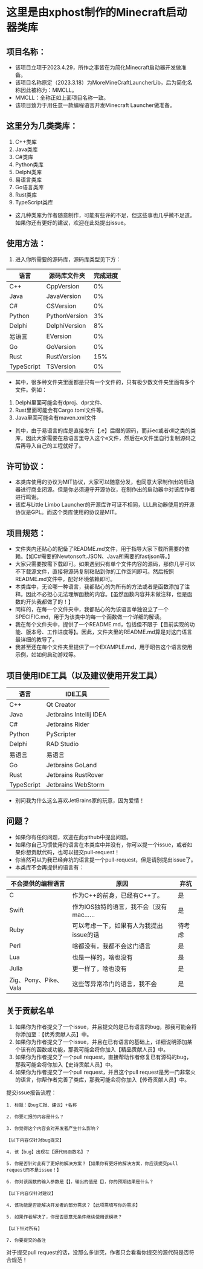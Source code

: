 # 这里是由xphost制作的Minecraft启动器类库

## 项目名称：

- 该项目立项于2023.4.29，所作之事皆在为简化Minecraft启动器开发做准备。
- 该项目名称原定（2023.3.18）为MoreMineCraftLauncherLib，后为简化名称因此被称为：MMCLL。
- MMCLL：全称正如上面项目名称一致。
- 该项目致力于用任意一款编程语言开发Minecraft Launcher做准备。

## 这里分为几类类库：

1. C++类库
2. Java类库
3. C#类库
4. Python类库
5. Delphi类库
6. 易语言类库
7. Go语言类库
8. Rust类库
9. TypeScript类库

- 这几种类库为作者随意制作，可能有些许的不足，但这些事也几乎微不足道。如果你还有更好的建议，欢迎在此处提出issue。

## 使用方法：

1. 进入你所需要的源码库，源码库类型见下方：

|语言|源码库文件夹|完成进度|
|----|----|----|
|C++|CppVersion|0%|
|Java|JavaVersion|0%|
|C#|CSVersion|0%|
|Python|PythonVersion|3%|
|Delphi|DelphiVersion|8%|
|易语言|EVersion|0%|
|Go|GoVersion|0%|
|Rust|RustVersion|15%|
|TypeScript|TSVersion|0%|

- 其中，很多种文件夹里面都是只有一个文件的，只有极少数文件夹里面有多个文件。例如：

1. Delphi里面可能会有dproj、dpr文件、
2. Rust里面可能会有Cargo.toml文件等。
3. Java里面可能会有maven.xml文件

- 其中，由于易语言的库是直接发布【.e】后缀的源码，而非ec或者dll之类的类库，因此大家需要在易语言里导入这个e文件，然后在e文件里自行复制源码之后再导入自己的工程就好了。

## 许可协议：

- 本类库使用的协议为MIT协议，大家可以随意分发，也同意大家制作出的启动器进行商业闭源。但是你必须遵守开源协议，在制作出的启动器中对该库作者进行鸣谢。
- 该库与Little Limbo Launcher的开源库许可证不相同，LLL启动器使用的开源协议是GPL。而这个类库使用的协议是MIT。

## 项目规范：

- 文件夹内还贴心的配备了README.md文件，用于指导大家下载所需要的依赖。【如C#需要的Newtonsoft.JSON、Java所需要的fastjson等。】
- 大家只需要按需下载即可。如果遇到只有单个文件内容的源码，那你几乎可以不下载源文件，直接将源码复制粘贴到你的工作空间即可。然后按照README.md文件中，配好环境依赖即可。
- 本类库中，无论哪一种语言，我都贴心的为所有的方法或者是函数添加了注释。因此不必担心无法理解函数的内容。【虽然函数内容并未做注释，但是函数的开头我都做了的！】
- 同样的，在每一个文件夹中，我都贴心的为该语言单独设立了一个SPECIFIC.md，用于为该类中的每一个函数做一个详细的解读。
- 我在每个文件夹中，提供了一个README.md，包括但不限于【目前实现的功能、版本号、工作进度等】。因此，文件夹里的README.md算是对这门语言最详细的教导了。
- 我甚至还在每个文件夹里提供了一个EXAMPLE.md，用于昭告这个语言使用示例，如如何启动游戏等。

## 项目使用IDE工具（以及建议使用开发工具）

|语言|IDE工具|
|----|----|
|C++|Qt Creator|
|Java|Jetbrains Intellij IDEA|
|C#|Jetbrains Rider|
|Python|PyScripter|
|Delphi|RAD Studio|
|易语言|易语言|
|Go|Jetbrains GoLand|
|Rust|Jetbrains RustRover|
|TypeScript|Jetbrains WebStorm|

- 别问我为什么这么喜欢JetBrains家的玩意，因为爱情！

## 问题？

- 如果你有任何问题，欢迎在此github中提出问题。
- 如果你自己习惯使用的语言在本类库中并没有，你可以提一个issue，或者如果你想贡献代码，也可以提交pull-request！
- 你当然可以为我已经弃坑的语言提一个pull-request，但是请别提出issue了。
- 本类库不会再提供的语言有：

|不会提供的编程语言|原因|弃坑|
|----|----|----|
|C|作为C++的前身，已经有C++了。|是|
|Swift|作为IOS独特的语言，我不会（没有mac……|是|
|Ruby|可以考虑一下，如果有人为我提出issue的话|待考虑|
|Perl|啥都没有，我都不会这门语言|是|
|Lua|也是一样的，啥也没有|是|
|Julia|更一样了，啥也没有|是|
|Zig、Pony、Pike、Vala|这些等异常冷门的语言，我不会|是|

## 关于贡献名单

1. 如果你为作者提交了一个issue，并且提交的是已有语言的bug，那我可能会将你添加至：【优秀贡献人员】中。
2. 如果你为作者提交了一个issue，并且在已有语言的基础上，详细说明添加某个该有的函数或功能，那我可能会将你加入【精品贡献人员】中。
3. 如果你为作者提交了一个pull request，直接帮助作者修复已有源码的bug，那我可能会将你加入【史诗贡献人员】中。
4. 如果你为作者提交了一个pull request，并且这个pull request是另一门非常火的语言，你帮作者完善了类库，那我可能会将你加入【传奇贡献人员】中。

提交issue报告流程：
```
1. 标题：【bug汇报、建议】+名称

2. 你要汇报的内容是什么？

3. 你觉得这个内容会对开发者产生什么影响？

【以下内容仅针对bug提交】

4. 该【bug】出现在【源代码函数名】？

5. 你是否针对此有了更好的解决方案？【如果你有更好的解决方案，你应该提交pull request而不是issue！】

6. 你对该函数的输入参数是【】，输出的值是【】，你的预期结果是什么？

【以下内容仅针对建议】

4. 该功能是否能解决开发者的部分需求？【此项需填写你的需求】

5. 如果作者解决了，你是否愿意无条件继续使用该模块？

【以下针对所有】

7. 你要提交的备注
```

对于提交pull request的话，没那么多讲究，作者只会看看你提交的源代码是否符合规范！